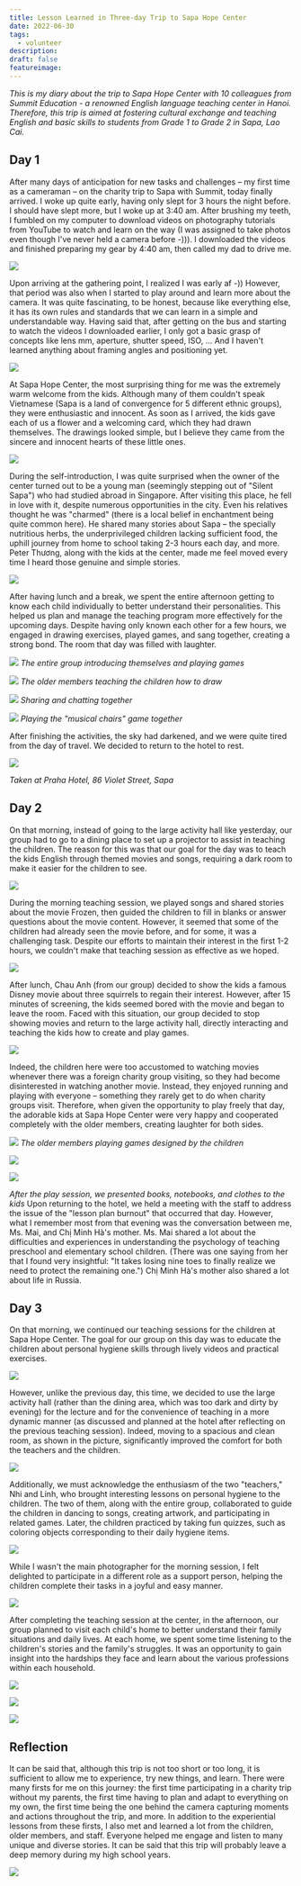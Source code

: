 ```yaml
---
title: Lesson Learned in Three-day Trip to Sapa Hope Center
date: 2022-06-30
tags:
  - volunteer
description: 
draft: false
featureimage:
---
```


*This is my diary about the trip to Sapa Hope Center with 10 colleagues from Summit Education - a renowned English language teaching center in Hanoi. Therefore, this trip is aimed at fostering cultural exchange and teaching English and basic skills to students from Grade 1 to Grade 2 in Sapa, Lao Cai.*

## Day 1
After many days of anticipation for new tasks and challenges – my first time as a cameraman – on the charity trip to Sapa with Summit, today finally arrived. I woke up quite early, having only slept for 3 hours the night before. I should have slept more, but I woke up at 3:40 am. After brushing my teeth, I fumbled on my computer to download videos on photography tutorials from YouTube to watch and learn on the way (I was assigned to take photos even though I've never held a camera before -))). I downloaded the videos and finished preparing my gear by 4:40 am, then called my dad to drive me.

![](https://i.imgur.com/COekVwu.jpg)

Upon arriving at the gathering point, I realized I was early af -)) However, that period was also when I started to play around and learn more about the camera. It was quite fascinating, to be honest, because like everything else, it has its own rules and standards that we can learn in a simple and understandable way. Having said that, after getting on the bus and starting to watch the videos I downloaded earlier, I only got a basic grasp of concepts like lens mm, aperture, shutter speed, ISO, ... And I haven't learned anything about framing angles and positioning yet.

![](https://i.imgur.com/9Zkr5Vc.jpg)

At Sapa Hope Center, the most surprising thing for me was the extremely warm welcome from the kids. Although many of them couldn't speak Vietnamese (Sapa is a land of convergence for 5 different ethnic groups), they were enthusiastic and innocent. As soon as I arrived, the kids gave each of us a flower and a welcoming card, which they had drawn themselves. The drawings looked simple, but I believe they came from the sincere and innocent hearts of these little ones.

![](https://i.imgur.com/c2aw47u.jpg)

During the self-introduction, I was quite surprised when the owner of the center turned out to be a young man (seemingly stepping out of "Silent Sapa") who had studied abroad in Singapore. After visiting this place, he fell in love with it, despite numerous opportunities in the city. Even his relatives thought he was "charmed" (there is a local belief in enchantment being quite common here). He shared many stories about Sapa – the specially nutritious herbs, the underprivileged children lacking sufficient food, the uphill journey from home to school taking 2-3 hours each day, and more. Peter Thương, along with the kids at the center, made me feel moved every time I heard those genuine and simple stories.

![](https://i.imgur.com/HzyUwxP.jpg)

After having lunch and a break, we spent the entire afternoon getting to know each child individually to better understand their personalities. This helped us plan and manage the teaching program more effectively for the upcoming days. Despite having only known each other for a few hours, we engaged in drawing exercises, played games, and sang together, creating a strong bond. The room that day was filled with laughter.

![](https://i.imgur.com/K67tuV6.jpg)
*The entire group introducing themselves and playing games*

![](https://i.imgur.com/JyHSvCE.jpg)
*The older members teaching the children how to draw*

![](https://i.imgur.com/0S5M7Hj.jpg)
*Sharing and chatting together*

![](https://i.imgur.com/7iJYMw8.jpg)
*Playing the "musical chairs" game together*

After finishing the activities, the sky had darkened, and we were quite tired from the day of travel. We decided to return to the hotel to rest.

![](https://i.imgur.com/0m6c3lz.jpg)

*Taken at Praha Hotel, 86 Violet Street, Sapa*

## Day 2
On that morning, instead of going to the large activity hall like yesterday, our group had to go to a dining place to set up a projector to assist in teaching the children. The reason for this was that our goal for the day was to teach the kids English through themed movies and songs, requiring a dark room to make it easier for the children to see.

![](https://i.imgur.com/irSSXC1.jpg)

During the morning teaching session, we played songs and shared stories about the movie Frozen, then guided the children to fill in blanks or answer questions about the movie content. However, it seemed that some of the children had already seen the movie before, and for some, it was a challenging task. Despite our efforts to maintain their interest in the first 1-2 hours, we couldn't make that teaching session as effective as we hoped.

![](https://i.imgur.com/xXRWJPD.jpg)

After lunch, Chau Anh (from our group) decided to show the kids a famous Disney movie about three squirrels to regain their interest. However, after 15 minutes of screening, the kids seemed bored with the movie and began to leave the room. Faced with this situation, our group decided to stop showing movies and return to the large activity hall, directly interacting and teaching the kids how to create and play games.

![](https://i.imgur.com/89i9FNK.jpg)

Indeed, the children here were too accustomed to watching movies whenever there was a foreign charity group visiting, so they had become disinterested in watching another movie. Instead, they enjoyed running and playing with everyone – something they rarely get to do when charity groups visit. Therefore, when given the opportunity to play freely that day, the adorable kids at Sapa Hope Center were very happy and cooperated completely with the older members, creating laughter for both sides.

![](https://i.imgur.com/pu0ABmN.jpg)
*The older members playing games designed by the children*

![](https://i.imgur.com/oFa3KrA.jpg)

![](https://i.imgur.com/K727PrR.jpg)

*After the play session, we presented books, notebooks, and clothes to the kids*
Upon returning to the hotel, we held a meeting with the staff to address the issue of the "lesson plan burnout" that occurred that day. However, what I remember most from that evening was the conversation between me, Ms. Mai, and Chị Minh Hà's mother. Ms. Mai shared a lot about the difficulties and experiences in understanding the psychology of teaching preschool and elementary school children. (There was one saying from her that I found very insightful: "It takes losing nine toes to finally realize we need to protect the remaining one.") Chị Minh Hà's mother also shared a lot about life in Russia.
## Day 3
On that morning, we continued our teaching sessions for the children at Sapa Hope Center. The goal for our group on this day was to educate the children about personal hygiene skills through lively videos and practical exercises.

![](https://i.imgur.com/RMXa3Cu.jpg)

However, unlike the previous day, this time, we decided to use the large activity hall (rather than the dining area, which was too dark and dirty by evening) for the lecture and for the convenience of teaching in a more dynamic manner (as discussed and planned at the hotel after reflecting on the previous teaching session). Indeed, moving to a spacious and clean room, as shown in the picture, significantly improved the comfort for both the teachers and the children. 

![](https://i.imgur.com/gEfb303.jpg)

Additionally, we must acknowledge the enthusiasm of the two "teachers," Nhi and Linh, who brought interesting lessons on personal hygiene to the children. The two of them, along with the entire group, collaborated to guide the children in dancing to songs, creating artwork, and participating in related games. Later, the children practiced by taking fun quizzes, such as coloring objects corresponding to their daily hygiene items. 

![](https://i.imgur.com/aSidKIF.jpg)

While I wasn't the main photographer for the morning session, I felt delighted to participate in a different role as a support person, helping the children complete their tasks in a joyful and easy manner.

![](https://i.imgur.com/V09NwPZ.jpg)

After completing the teaching session at the center, in the afternoon, our group planned to visit each child's home to better understand their family situations and daily lives. At each home, we spent some time listening to the children's stories and the family's struggles. It was an opportunity to gain insight into the hardships they face and learn about the various professions within each household.

![](https://i.imgur.com/4jhyCUR.jpg)

![](https://i.imgur.com/CFhzHW7.jpg)

![](https://i.imgur.com/E92naDI.jpg)

## Reflection
It can be said that, although this trip is not too short or too long, it is sufficient to allow me to experience, try new things, and learn. There were many firsts for me on this journey: the first time participating in a charity trip without my parents, the first time having to plan and adapt to everything on my own, the first time being the one behind the camera capturing moments and actions throughout the trip, and more. In addition to the experiential lessons from these firsts, I also met and learned a lot from the children, older members, and staff. Everyone helped me engage and listen to many unique and diverse stories. It can be said that this trip will probably leave a deep memory during my high school years.

![](https://i.imgur.com/87qaQzc.jpg)
